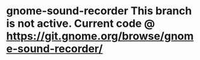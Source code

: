 gnome-sound-recorder This branch is not active. Current code @ https://git.gnome.org/browse/gnome-sound-recorder/
====================
